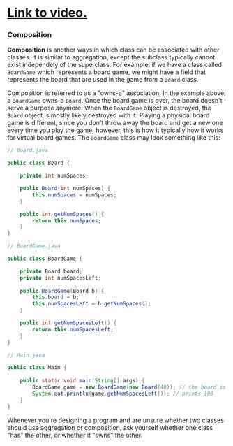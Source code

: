 # [Link to video.](https://www.youtube.com/watch?v=zUE6GrLLvlU&list=PLVD25niNi0BmTEl0Ek3UtHR41o5kURAh8)


### Composition

**Composition** is another ways in which class can be associated with other classes. It is similar to aggregation, except the subclass typically cannot exist independely of the superclass. For example, if we have a class called `BoardGame` which represents a board game, we might have a field that represents the board that are used in the game from a `Board` class.

Composition is referred to as a "owns-a" association. In the example above, a `BoardGame` owns-a `Board`. Once the board game is over, the board doesn't serve a purpose anymore.  When the `BoardGame` object is destroyed, the `Board` object is mostly likely destroyed with it. Playing a physical board game is different, since you don't throw away the board and get a new one every time you play the game; however, this is how it typically how it works for virtual board games. The `BoardGame` class may look something like this:

```java
// Board.java

public class Board {

    private int numSpaces;

    public Board(int numSpaces) {
        this.numSpaces = numSpaces;
    }

    public int getNumSpaces() {
        return this.numSpaces;
    }
}
```

```java
// BoardGame.java

public class BoardGame {

    private Board board;
    private int numSpacesLeft;
  
    public BoardGame(Board b) {
        this.board = b;
        this.numSpacesLeft = b.getNumSpaces();
    }

    public int getNumSpacesLeft() {
        return this.numSpacesLeft;
    }
}
```


```java
// Main.java

public class Main {
  
    public static void main(String[] args) {
        BoardGame game = new BoardGame(new Board(40)); // the board is specific to this board game
        System.out.println(game.getNumSpacesLeft()); // prints 100
    }
}
```

Whenever you're designing a program and are unsure whether two classes should use aggregation or composition, ask yourself whether one class "has" the other, or whether it "owns" the other.
